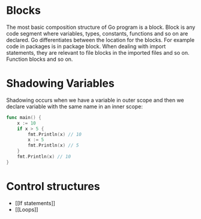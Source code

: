 # Blocks
The most basic composition structure of Go program is a block. Block is any code segment where variables, types, constants, functions and so on are declared. Go differentiates between the location for the blocks. For example code in packages is in package block. When dealing with import statements, they are relevant to file blocks in the imported files and so on. Function blocks and so on.
# Shadowing Variables
Shadowing occurs when we have a variable in outer scope and then we declare variable with the same name in an inner scope:
```go
func main() {
	x := 10
	if x > 5 {
		fmt.Println(x) // 10
		x := 5
		fmt.Println(x) // 5
	}
	fmt.Println(x) // 10
}
```

# Control structures
* [[If statements]]
* [[Loops]]